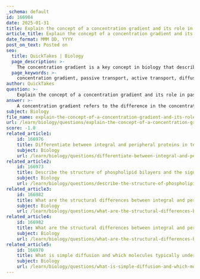 ```yaml
---
_schema: default
id: 166984
date: 2025-01-31
title: Explain the concept of a concentration gradient and its role in passive and active transport mechanisms.
article_title: Explain the concept of a concentration gradient and its role in passive and active transport mechanisms.
date_format: MMM DD, YYYY
post_on_text: Posted on
seo:
  title: QuickTakes | Biology
  page_description: >-
    The concentration gradient is a key concept in biology that describes the difference in substance concentration across a space or membrane, influencing both passive and active transport mechanisms in cells.
  page_keywords: >-
    concentration gradient, passive transport, active transport, diffusion, cellular homeostasis, ATP, facilitated diffusion, sodium-potassium pump, transport proteins, nutrient uptake, waste removal
author: QuickTakes
question: >-
    Explain the concept of a concentration gradient and its role in passive and active transport mechanisms.
answer: >-
    A concentration gradient refers to the difference in the concentration of a substance across a space or membrane. In biological systems, this gradient is crucial for various transport mechanisms, including passive and active transport.\n\n### Role in Passive Transport\nIn passive transport, substances move down their concentration gradient, meaning they travel from areas of higher concentration to areas of lower concentration. This process does not require energy, as it relies on the natural tendency of molecules to diffuse. For example, in facilitated diffusion, transport proteins (such as channels and carriers) assist in the movement of ions and polar molecules across the cell membrane without the expenditure of energy. The steeper the concentration gradient, the faster the rate of diffusion, which is essential for processes like nutrient uptake and waste removal.\n\n### Role in Active Transport\nConversely, active transport involves the movement of substances against their concentration gradient, from areas of lower concentration to areas of higher concentration. This process requires energy, typically in the form of ATP, because it is contrary to the natural flow of diffusion. Active transport is vital for maintaining cellular homeostasis and enabling cells to accumulate necessary nutrients or expel waste products. A well-known example of active transport is the sodium-potassium pump (Na⁺-K⁺ pump), which moves three sodium ions out of the cell and two potassium ions into the cell using one molecule of ATP.\n\n### Summary\nIn summary, the concentration gradient plays a fundamental role in both passive and active transport mechanisms:\n- **Passive Transport**: Movement occurs with the concentration gradient (high to low) and does not require energy.\n- **Active Transport**: Movement occurs against the concentration gradient (low to high) and requires energy input.\n\nUnderstanding these mechanisms is essential for comprehending how cells interact with their environment and maintain internal balance.
subject: Biology
file_name: explain-the-concept-of-a-concentration-gradient-and-its-role-in-passive-and-active-transport-mechanisms.md
url: /learn/biology/questions/explain-the-concept-of-a-concentration-gradient-and-its-role-in-passive-and-active-transport-mechanisms
score: -1.0
related_article1:
    id: 166976
    title: Differentiate between integral and peripheral proteins in terms of structure and function.
    subject: Biology
    url: /learn/biology/questions/differentiate-between-integral-and-peripheral-proteins-in-terms-of-structure-and-function
related_article2:
    id: 166973
    title: Describe the structure of phospholipid bilayers and the significance of hydrophilic heads and hydrophobic tails.
    subject: Biology
    url: /learn/biology/questions/describe-the-structure-of-phospholipid-bilayers-and-the-significance-of-hydrophilic-heads-and-hydrophobic-tails
related_article3:
    id: 166982
    title: What are the structural differences between integral and peripheral proteins, and how do these differences relate to their functions?
    subject: Biology
    url: /learn/biology/questions/what-are-the-structural-differences-between-integral-and-peripheral-proteins-and-how-do-these-differences-relate-to-their-functions
related_article4:
    id: 166982
    title: What are the structural differences between integral and peripheral proteins, and how do these differences relate to their functions?
    subject: Biology
    url: /learn/biology/questions/what-are-the-structural-differences-between-integral-and-peripheral-proteins-and-how-do-these-differences-relate-to-their-functions
related_article5:
    id: 166970
    title: What is simple diffusion and which molecules typically undergo this process?
    subject: Biology
    url: /learn/biology/questions/what-is-simple-diffusion-and-which-molecules-typically-undergo-this-process
---
```


&nbsp;